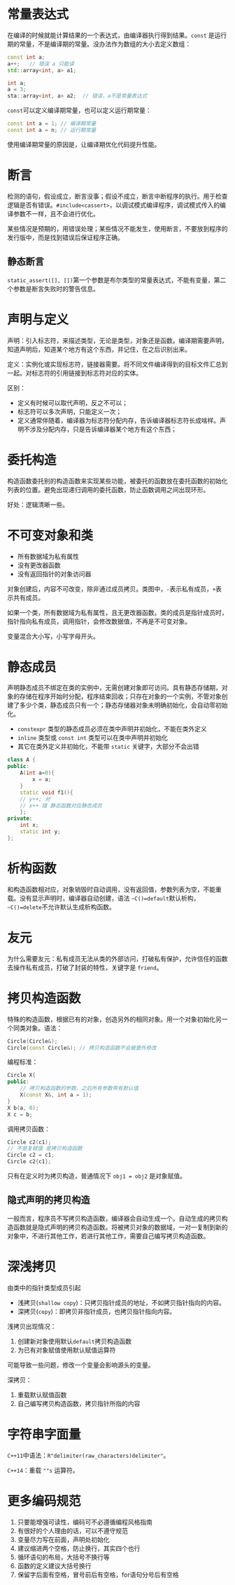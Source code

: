 # 常量表达式

在编译的时候就能计算结果的一个表达式，由编译器执行得到结果。`const` 是运行期的常量，不是编译期的常量。没办法作为数组的大小去定义数组：

```C++
const int a;
a++;   // 错误 a 只能读
std::array<int, a> a1;

int a;
a = 3;
sta::array<int, a> a2;  // 错误，a不是常量表达式
```

`const`可以定义编译期常量，也可以定义运行期常量：

```C++
const int a = 1; // 编译期常量
const int a = n; // 运行期常量
```

使用编译期常量的原因是，让编译期优化代码提升性能。

# 断言

检测的语句，假设成立，断言没事；假设不成立，断言中断程序的执行。用于检查逻辑是否有错误。`#include<cassert>`，以调试模式编译程序，调试模式传入的编译参数不一样，且不会进行优化。

某些情况是预期的，用错误处理；某些情况不能发生，使用断言，不要放到程序的发行版中，而是找到错误后保证程序正确。

## 静态断言

`static_assert([], [])`第一个参数是布尔类型的常量表达式，不能有变量，第二个参数是断言失败时的警告信息。

# 声明与定义

声明：引入标志符，来描述类型，无论是类型，对象还是函数。编译期需要声明，知道声明后，知道某个地方有这个东西，并记住，在之后识别出来。

定义：实例化或实现标志符，链接器需要。将不同文件编译得到的目标文件汇总到一起。对标志符的引用链接到标志符对应的实体。

区别：
- 定义有时候可以取代声明，反之不可以；
- 标志符可以多次声明，只能定义一次；
- 定义通常伴随着，编译器为标志符分配内存，告诉编译器标志符长成啥样。声明不涉及分配内存，只是告诉编译器某个地方有这个东西；

# 委托构造

构造函数委托别的构造函数来实现某些功能，被委托的函数放在委托函数的初始化列表的位置。避免出现递归调用的委托函数，防止函数调用之间出现环形。

好处：逻辑清晰一些。

# 不可变对象和类

- 所有数据域为私有属性
- 没有更改器函数
- 没有返回指针的对象访问器

对象创建后，内容不可改变，除非通过成员拷贝。类图中，`-`表示私有成员，`+`表示共有成员。

如果一个类，所有数据域为私有属性，且无更改器函数。类的成员是指针成员时，指针指向私有成员，调用指针，会修改数据值，不再是不可变对象。

变量混合大小写，小写字母开头。

# 静态成员

声明静态成员不绑定在类的实例中，无需创建对象即可访问。具有静态存储期，对象的存储在程序开始时分配，程序结束回收；只存在对象的一个实例，不管对象创建了多少个类，静态成员只有一个；静态存储器对象未明确初始化，会自动零初始化。

- `constexpr` 类型的静态成员必须在类中声明并初始化，不能在类外定义
- `inline` 类型或 `const int` 类型可以在类中声明并初始化
- 其它在类外定义并初始化，不能带 `static` 关键字，大部分不会出错

```C++
class A {
public:
    A(int a=0){
        x = a;
    }
    static void f1(){
    // y++; 对 
    // x++ 错 静态函数对应静态成员
    };
private:
    int x;
    static int y;
};
```

# 析构函数

和构造函数相对应，对象销毁时自动调用，没有返回值，参数列表为空，不能重载。没有显示声明时，编译器自动创建，语法 `~C()=default`默认析构，`~C()=delete`不允许默认生成析构函数。

# 友元

为什么需要友元：私有成员无法从类的外部访问，打破私有保护，允许信任的函数去操作私有成员，打破了封装的特性，关键字是 `friend`。

# 拷贝构造函数

特殊的构造函数，根据已有的对象，创造另外的相同对象。用一个对象初始化另一个同类对象。语法：

```C++
Circle(Circle&);
Circle(const Circle&); // 拷贝构造函数不会被意外修改
```

编程标准：

```C++
Circle X{
public:
    // 拷贝构造函数的参数，之后所有参数带有默认值
    X(const X&, int a = 1);
}
X b(a, 0);
X c = b;
```

调用拷贝函数：
```C++
Circle c2(c1);
// 不是复赋值 是拷贝构造函数
Circle c2 = c1;
Circle c2{c1};
```

只有在定义时为拷贝构造，普通情况下 `obj1 = obj2` 是对象赋值。

## 隐式声明的拷贝构造

一般而言，程序员不写拷贝构造函数，编译器会自动生成一个。自动生成的拷贝构造函数就是隐式声明的拷贝构造函数。将被拷贝对象的数据域，一对一复制到新的对象中，不进行其他工作，若进行其他工作，需要自己编写拷贝构造函数。

# 深浅拷贝
由类中的指针类型成员引起

- 浅拷贝(`shallow copy`)：只拷贝指针成员的地址，不如拷贝指针指向的内容。
- 深拷贝(`copy`)：即拷贝非指针成员，也拷贝指针指向内容。

浅拷贝出现情况：
1. 创建新对象使用默认`default`拷贝构造函数
2. 为已有对象赋值使用默认赋值运算符

可能导致一些问题，修改一个变量会影响源头的变量。

深拷贝：
1. 重载默认赋值函数
2. 自己编写拷贝构造函数，拷贝指针所指的内容

# 字符串字面量

`C++11`中语法：`R"delimiter(raw_characters)delimiter"`。

`C++14`：重载 `""s` 运算符。

# 更多编码规范

1. 只要能增强可读性，编码可不必遵循编程风格指南
2. 有很好的个人理由的话，可以不遵守规范
3. 变量尽力写在前面，声明处初始化
4. 建议缩进两个空格，防止换行，其实四个也行
5. 循环语句的布局，大括号不换行等
6. 函数的定义建议大括号换行
7. 保留字后面有空格，冒号前后有空格，for语句分号后有空格
